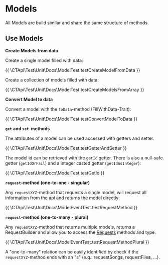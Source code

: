 # Models

All Models are build similar and share the same structure of methods.

## Use Models

**Create Models from data**

Create a single model filled with data:

{{ \CTApi\Test\Unit\Docs\ModelTest.testCreateModelFromData }}

Create a collection of models filled with data:

{{ \CTApi\Test\Unit\Docs\ModelTest.testCreateModelsFromArray }}

**Convert Model to data**

Convert a model with the `toData`-method (FillWithData-Trait):

{{ \CTApi\Test\Unit\Docs\ModelTest.testConvertModelToData }}


**`get` and `set`-methods**

The attributes of a model can be used accessed with getters and setter.

{{ \CTApi\Test\Unit\Docs\ModelTest.testGetterAndSetter }}

The model id can be retrieved with the `getId` getter. There is also a null-safe getter (`getIdOrFail`) and a integer casted getter (`getIdAsInteger`):

{{ \CTApi\Test\Unit\Docs\ModelTest.testGetId }}

**`request`-method (one-to-one - singular)**

Any `requestXYZ`-method that requests a single model, will request all information from the api and returns the model
directly:

{{ \CTApi\Test\Unit\Docs\ModelEventTest.testRequestMethod }}

**`request`-method (one-to-many - plural)**

Any `requestXYZ`-method that returns multiple models, returns a RequestBuilder and allow you to access
the [Requests](Requests.md) methods and type:

{{ \CTApi\Test\Unit\Docs\ModelEventTest.testRequestMethodPlural }}

A "one-to-many" relation can be easily identified by check if the `requestXYZ`-method ends with an "s" (e.q.:
requestSong**s**, requestFile**s**, ...).
